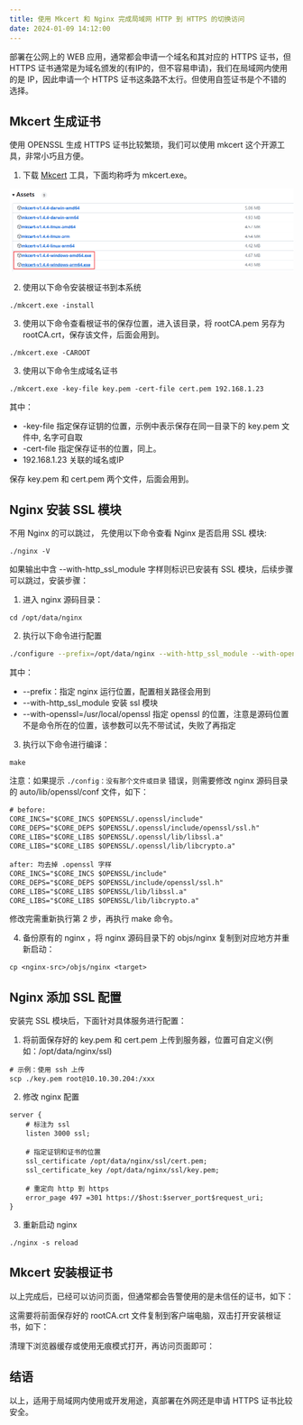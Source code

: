 ```yaml
---
title: 使用 Mkcert 和 Nginx 完成局域网 HTTP 到 HTTPS 的切换访问
date: 2024-01-09 14:12:00
---
```


部署在公网上的 WEB 应用，通常都会申请一个域名和其对应的 HTTPS 证书，但 HTTPS 证书通常是为域名颁发的(有IP的，但不容易申请)，我们在局域网内使用的是 IP，因此申请一个 HTTPS 证书这条路不太行。但使用自签证书是个不错的选择。

## Mkcert 生成证书

使用 OPENSSL 生成 HTTPS 证书比较繁琐，我们可以使用 mkcert 这个开源工具，非常小巧且方便。

1. 下载 [Mkcert](https://github.com/FiloSottile/mkcert/releases/tag/v1.4.4) 工具，下面均称呼为 mkcert.exe。

![Alt text](image.png)

2. 使用以下命令安装根证书到本系统

```
./mkcert.exe -install
```

3. 使用以下命令查看根证书的保存位置，进入该目录，将 rootCA.pem 另存为 rootCA.crt，保存该文件，后面会用到。

```
./mkcert.exe -CAROOT
```

3. 使用以下命令生成域名证书

```
./mkcert.exe -key-file key.pem -cert-file cert.pem 192.168.1.23
```

其中：

- -key-file 指定保存证钥的位置，示例中表示保存在同一目录下的 key.pem 文件中, 名字可自取
- -cert-file 指定保存证书的位置，同上。
- 192.168.1.23 关联的域名或IP

保存 key.pem 和 cert.pem 两个文件，后面会用到。

## Nginx 安装 SSL 模块

不用 Nginx 的可以跳过， 先使用以下命令查看 Nginx 是否启用 SSL 模块:

```
./nginx -V
```

如果输出中含 --with-http_ssl_module 字样则标识已安装有 SSL 模块，后续步骤可以跳过，安装步骤：

1. 进入 nginx 源码目录：

```
cd /opt/data/nginx
```

2. 执行以下命令进行配置

```bash
./configure --prefix=/opt/data/nginx --with-http_ssl_module --with-openssl=/usr/local/openssl
```

其中：
- --prefix：指定 nginx 运行位置，配置相关路径会用到
- --with-http_ssl_module 安装 ssl 模块
- --with-openssl=/usr/local/openssl 指定 openssl 的位置，注意是源码位置不是命令所在的位置，该参数可以先不带试试，失败了再指定

3. 执行以下命令进行编译：

```
make
```

注意：如果提示 `./config：没有那个文件或目录` 错误，则需要修改 nginx 源码目录的 auto/lib/openssl/conf 文件，如下：

```
# before:
CORE_INCS="$CORE_INCS $OPENSSL/.openssl/include"
CORE_DEPS="$CORE_DEPS $OPENSSL/.openssl/include/openssl/ssl.h"
CORE_LIBS="$CORE_LIBS $OPENSSL/.openssl/lib/libssl.a"
CORE_LIBS="$CORE_LIBS $OPENSSL/.openssl/lib/libcrypto.a"

after: 均去掉 .openssl 字样
CORE_INCS="$CORE_INCS $OPENSSL/include"
CORE_DEPS="$CORE_DEPS $OPENSSL/include/openssl/ssl.h"
CORE_LIBS="$CORE_LIBS $OPENSSL/lib/libssl.a"
CORE_LIBS="$CORE_LIBS $OPENSSL/lib/libcrypto.a"
```

修改完需重新执行第 2 步，再执行 make 命令。

4. 备份原有的 nginx ，将 nginx 源码目录下的 objs/nginx 复制到对应地方并重新启动：

```
cp <nginx-src>/objs/nginx <target>
```

## Nginx 添加 SSL 配置

安装完 SSL 模块后，下面针对具体服务进行配置：

1. 将前面保存好的 key.pem 和 cert.pem 上传到服务器，位置可自定义(例如：/opt/data/nginx/ssl)

```
# 示例：使用 ssh 上传
scp ./key.pem root@10.10.30.204:/xxx
```

2. 修改 nginx 配置

```nginx
server {
    # 标注为 ssl
    listen 3000 ssl;

    # 指定证钥和证书的位置
    ssl_certificate /opt/data/nginx/ssl/cert.pem;
    ssl_certificate_key /opt/data/nginx/ssl/key.pem;

    # 重定向 http 到 https
    error_page 497 =301 https://$host:$server_port$request_uri;
}
```

3. 重新启动 nginx

```
./nginx -s reload
```

## Mkcert 安装根证书

以上完成后，已经可以访问页面，但通常都会告警使用的是未信任的证书，如下：


这需要将前面保存好的 rootCA.crt 文件复制到客户端电脑，双击打开安装根证书，如下：

清理下浏览器缓存或使用无痕模式打开，再访问页面即可：

## 结语

以上，适用于局域网内使用或开发用途，真部署在外网还是申请 HTTPS 证书比较安全。